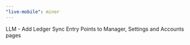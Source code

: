 ```yaml
---
"live-mobile": minor
---
```


LLM - Add Ledger Sync Entry Points to Manager, Settings and Accounts pages

